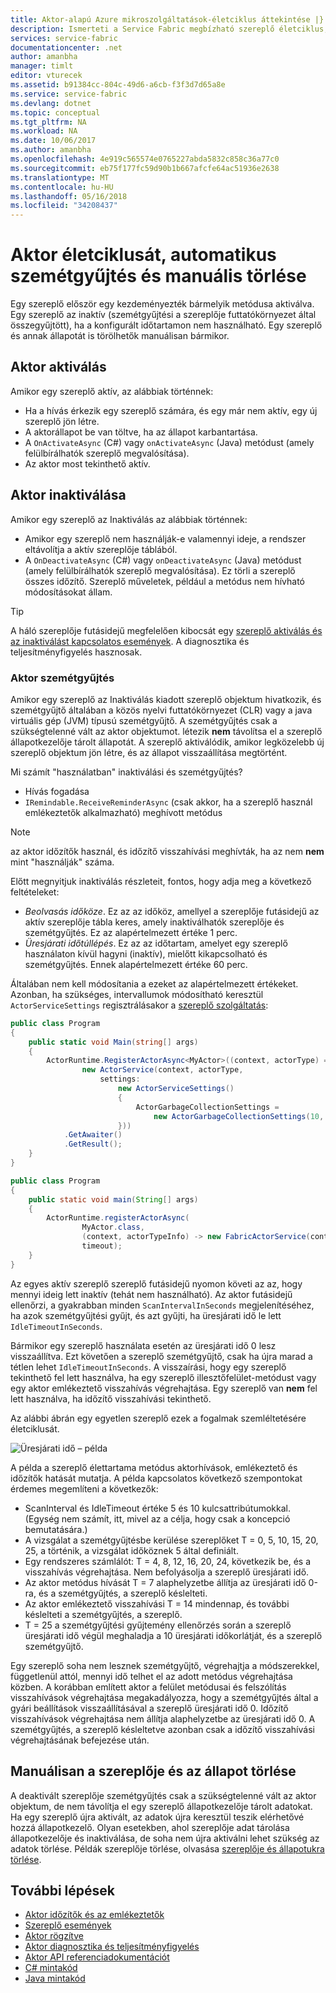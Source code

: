 ```yaml
---
title: Aktor-alapú Azure mikroszolgáltatások-életciklus áttekintése |} Microsoft Docs
description: Ismerteti a Service Fabric megbízható szereplő életciklus, szemétgyűjtés és manuális törlése szereplője és azok állapota
services: service-fabric
documentationcenter: .net
author: amanbha
manager: timlt
editor: vturecek
ms.assetid: b91384cc-804c-49d6-a6cb-f3f3d7d65a8e
ms.service: service-fabric
ms.devlang: dotnet
ms.topic: conceptual
ms.tgt_pltfrm: NA
ms.workload: NA
ms.date: 10/06/2017
ms.author: amanbha
ms.openlocfilehash: 4e919c565574e0765227abda5832c858c36a77c0
ms.sourcegitcommit: eb75f177fc59d90b1b667afcfe64ac51936e2638
ms.translationtype: MT
ms.contentlocale: hu-HU
ms.lasthandoff: 05/16/2018
ms.locfileid: "34208437"
---
```

# <a name="actor-lifecycle-automatic-garbage-collection-and-manual-delete"></a>Aktor életciklusát, automatikus szemétgyűjtés és manuális törlése
Egy szereplő először egy kezdeményezték bármelyik metódusa aktiválva. Egy szereplő az inaktív (szemétgyűjtési a szereplője futtatókörnyezet által összegyűjtött), ha a konfigurált időtartamon nem használható. Egy szereplő és annak állapotát is törölhetők manuálisan bármikor.

## <a name="actor-activation"></a>Aktor aktiválás
Amikor egy szereplő aktív, az alábbiak történnek:

* Ha a hívás érkezik egy szereplő számára, és egy már nem aktív, egy új szereplő jön létre.
* A aktorállapot be van töltve, ha az állapot karbantartása.
* A `OnActivateAsync` (C#) vagy `onActivateAsync` (Java) metódust (amely felülbírálhatók szereplő megvalósítása).
* Az aktor most tekinthető aktív.

## <a name="actor-deactivation"></a>Aktor inaktiválása
Amikor egy szereplő az Inaktiválás az alábbiak történnek:

* Amikor egy szereplő nem használják-e valamennyi ideje, a rendszer eltávolítja a aktív szereplője táblából.
* A `OnDeactivateAsync` (C#) vagy `onDeactivateAsync` (Java) metódust (amely felülbírálhatók szereplő megvalósítása). Ez törli a szereplő összes időzítő. Szereplő műveletek, például a metódus nem hívható módosításokat állam.

> [!TIP]
> A háló szereplője futásidejű megfelelően kibocsát egy [szereplő aktiválás és az inaktiválást kapcsolatos események](service-fabric-reliable-actors-diagnostics.md#list-of-events-and-performance-counters). A diagnosztika és teljesítményfigyelés hasznosak.
>
>

### <a name="actor-garbage-collection"></a>Aktor szemétgyűjtés
Amikor egy szereplő az Inaktiválás kiadott szereplő objektum hivatkozik, és szemétgyűjtő általában a közös nyelvi futtatókörnyezet (CLR) vagy a java virtuális gép (JVM) típusú szemétgyűjtő. A szemétgyűjtés csak a szükségtelenné vált az aktor objektumot. létezik **nem** távolítsa el a szereplő állapotkezelője tárolt állapotát. A szereplő aktiválódik, amikor legközelebb új szereplő objektum jön létre, és az állapot visszaállítása megtörtént.

Mi számít "használatban" inaktiválási és szemétgyűjtés?

* Hívás fogadása
* `IRemindable.ReceiveReminderAsync` (csak akkor, ha a szereplő használ emlékeztetők alkalmazható) meghívott metódus

> [!NOTE]
> az aktor időzítők használ, és időzítő visszahívási meghívták, ha az nem **nem** mint "használják" száma.
>
>

Előtt megnyitjuk inaktiválás részleteit, fontos, hogy adja meg a következő feltételeket:

* *Beolvasás időköze*. Ez az az időköz, amellyel a szereplője futásidejű az aktív szereplője tábla keres, amely inaktiválhatók szereplője és szemétgyűjtés. Ez az alapértelmezett értéke 1 perc.
* *Üresjárati időtúllépés*. Ez az az időtartam, amelyet egy szereplő használaton kívül hagyni (inaktív), mielőtt kikapcsolható és szemétgyűjtés. Ennek alapértelmezett értéke 60 perc.

Általában nem kell módosítania a ezeket az alapértelmezett értékeket. Azonban, ha szükséges, intervallumok módosítható keresztül `ActorServiceSettings` regisztrálásakor a [szereplő szolgáltatás](service-fabric-reliable-actors-platform.md):

```csharp
public class Program
{
    public static void Main(string[] args)
    {
        ActorRuntime.RegisterActorAsync<MyActor>((context, actorType) =>
                new ActorService(context, actorType,
                    settings:
                        new ActorServiceSettings()
                        {
                            ActorGarbageCollectionSettings =
                                new ActorGarbageCollectionSettings(10, 2)
                        }))
            .GetAwaiter()
            .GetResult();
    }
}
```

```Java
public class Program
{
    public static void main(String[] args)
    {
        ActorRuntime.registerActorAsync(
                MyActor.class,
                (context, actorTypeInfo) -> new FabricActorService(context, actorTypeInfo),
                timeout);
    }
}
```
Az egyes aktív szereplő szereplő futásidejű nyomon követi az az, hogy mennyi ideig lett inaktív (tehát nem használható). Az aktor futásidejű ellenőrzi, a gyakrabban minden `ScanIntervalInSeconds` megjelenítéséhez, ha azok szemétgyűjtési gyűjt, és azt gyűjti, ha üresjárati idő le lett `IdleTimeoutInSeconds`.

Bármikor egy szereplő használata esetén az üresjárati idő 0 lesz visszaállítva. Ezt követően a szereplő szemétgyűjtő, csak ha újra marad a tétlen lehet `IdleTimeoutInSeconds`. A visszaírási, hogy egy szereplő tekinthető fel lett használva, ha egy szereplő illesztőfelület-metódust vagy egy aktor emlékeztető visszahívás végrehajtása. Egy szereplő van **nem** fel lett használva, ha időzítő visszahívási tekinthető.

Az alábbi ábrán egy egyetlen szereplő ezek a fogalmak szemléltetésére életciklusát.

![Üresjárati idő – példa][1]

A példa a szereplő élettartama metódus aktorhívások, emlékeztető és időzítők hatását mutatja. A példa kapcsolatos következő szempontokat érdemes megemlíteni a következők:

* ScanInterval és IdleTimeout értéke 5 és 10 kulcsattribútumokkal. (Egység nem számít, itt, mivel az a célja, hogy csak a koncepció bemutatására.)
* A vizsgálat a szemétgyűjtésbe kerülése szereplőket T = 0, 5, 10, 15, 20, 25, a történik, a vizsgálat időköznek 5 által definiált.
* Egy rendszeres számlálót: T = 4, 8, 12, 16, 20, 24, következik be, és a visszahívás végrehajtása. Nem befolyásolja a szereplő üresjárati idő.
* Az aktor metódus hívását T = 7 alaphelyzetbe állítja az üresjárati idő 0-ra, és a szemétgyűjtés, a szereplő késlelteti.
* Az aktor emlékeztető visszahívási T = 14 mindennap, és további késlelteti a szemétgyűjtés, a szereplő.
* T = 25 a szemétgyűjtési gyűjtemény ellenőrzés során a szereplő üresjárati idő végül meghaladja a 10 üresjárati időkorlátját, és a szereplő szemétgyűjtő.

Egy szereplő soha nem lesznek szemétgyűjtő, végrehajtja a módszerekkel, függetlenül attól, mennyi idő telhet el az adott metódus végrehajtása közben. A korábban említett aktor a felület metódusai és felszólítás visszahívások végrehajtása megakadályozza, hogy a szemétgyűjtés által a gyári beállítások visszaállításával a szereplő üresjárati idő 0. Időzítő visszahívások végrehajtása nem állítja alaphelyzetbe az üresjárati idő 0. A szemétgyűjtés, a szereplő késleltetve azonban csak a időzítő visszahívási végrehajtásának befejezése után.

## <a name="manually-deleting-actors-and-their-state"></a>Manuálisan a szereplője és az állapot törlése
A deaktivált szereplője szemétgyűjtés csak a szükségtelenné vált az aktor objektum, de nem távolítja el egy szereplő állapotkezelője tárolt adatokat. Ha egy szereplő újra aktivált, az adatok újra keresztül teszik elérhetővé hozzá állapotkezelő. Olyan esetekben, ahol szereplője adat tárolása állapotkezelője és inaktiválása, de soha nem újra aktiválni lehet szükség az adatok törlése.  Példák szereplője törlése, olvasása [szereplője és állapotukra törlése](service-fabric-reliable-actors-delete-actors.md).

## <a name="next-steps"></a>További lépések
* [Aktor időzítők és az emlékeztetők](service-fabric-reliable-actors-timers-reminders.md)
* [Szereplő események](service-fabric-reliable-actors-events.md)
* [Aktor rögzítve](service-fabric-reliable-actors-reentrancy.md)
* [Aktor diagnosztika és teljesítményfigyelés](service-fabric-reliable-actors-diagnostics.md)
* [Aktor API referenciadokumentációt](https://msdn.microsoft.com/library/azure/dn971626.aspx)
* [C# mintakód](https://github.com/Azure-Samples/service-fabric-dotnet-getting-started)
* [Java mintakód](http://github.com/Azure-Samples/service-fabric-java-getting-started)

<!--Image references-->
[1]: ./media/service-fabric-reliable-actors-lifecycle/garbage-collection.png
